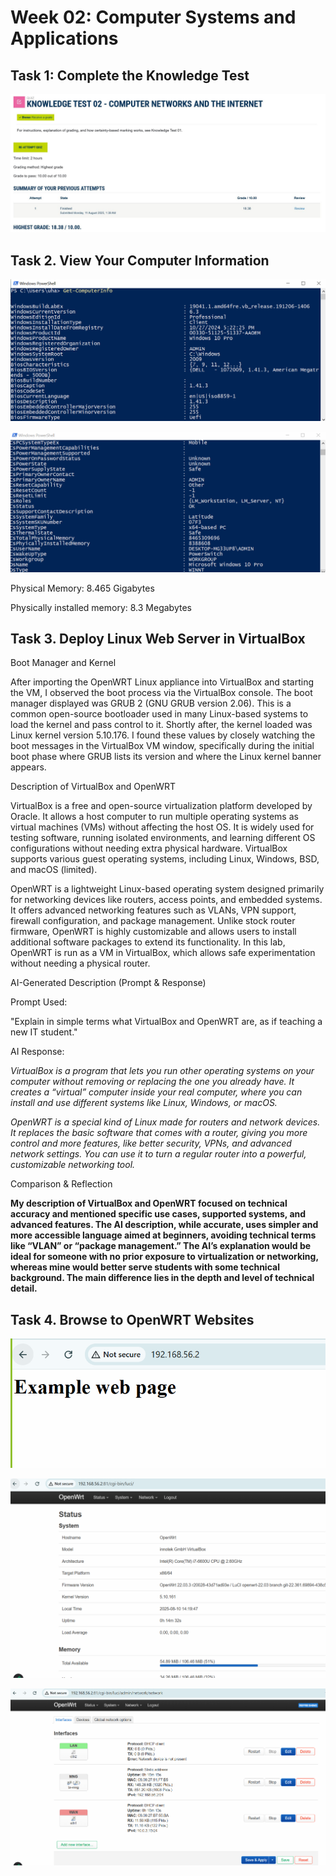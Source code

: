 # Week 02: Computer Systems and Applications

## Task 1: Complete the Knowledge Test 

![Test Week 02 ](./images/Week2_knowledgetest.JPG)

## Task 2. View Your Computer Information 

![ComputerInfo](./images/week2task2-computerinfo.PNG)

![ComputerInfo](./images/week2task2-computerinfo2.PNG)

Physical Memory: 8.465 Gigabytes

Physically installed memory: 8.3 Megabytes

## Task 3. Deploy Linux Web Server in VirtualBox

Boot Manager and Kernel

After importing the OpenWRT Linux appliance into VirtualBox and starting the VM, I observed the boot process via the VirtualBox console. The boot manager displayed was GRUB 2 (GNU GRUB version 2.06). This is a common open-source bootloader used in many Linux-based systems to load the kernel and pass control to it. Shortly after, the kernel loaded was Linux kernel version 5.10.176. I found these values by closely watching the boot messages in the VirtualBox VM window, specifically during the initial boot phase where GRUB lists its version and where the Linux kernel banner appears.

Description of VirtualBox and OpenWRT

VirtualBox is a free and open-source virtualization platform developed by Oracle. It allows a host computer to run multiple operating systems as virtual machines (VMs) without affecting the host OS. It is widely used for testing software, running isolated environments, and learning different OS configurations without needing extra physical hardware. VirtualBox supports various guest operating systems, including Linux, Windows, BSD, and macOS (limited).

OpenWRT is a lightweight Linux-based operating system designed primarily for networking devices like routers, access points, and embedded systems. It offers advanced networking features such as VLANs, VPN support, firewall configuration, and package management. Unlike stock router firmware, OpenWRT is highly customizable and allows users to install additional software packages to extend its functionality. In this lab, OpenWRT is run as a VM in VirtualBox, which allows safe experimentation without needing a physical router.

AI-Generated Description (Prompt & Response)

Prompt Used:

"Explain in simple terms what VirtualBox and OpenWRT are, as if teaching a new IT student."

AI Response:

_VirtualBox is a program that lets you run other operating systems on your computer without removing or replacing the one you already have. It creates a “virtual” computer inside your real computer, where you can install and use different systems like Linux, Windows, or macOS._

_OpenWRT is a special kind of Linux made for routers and network devices. It replaces the basic software that comes with a router, giving you more control and more features, like better security, VPNs, and advanced network settings. You can use it to turn a regular router into a powerful, customizable networking tool._

Comparison & Reflection

__My description of VirtualBox and OpenWRT focused on technical accuracy and mentioned specific use cases, supported systems, and advanced features. The AI description, while accurate, uses simpler and more accessible language aimed at beginners, avoiding technical terms like “VLAN” or “package management.” The AI’s explanation would be ideal for someone with no prior exposure to virtualization or networking, whereas mine would better serve students with some technical background. The main difference lies in the depth and level of technical detail.__

## Task 4. Browse to OpenWRT Websites


![Open WRT](./images/Week2task4-openwrt.PNG)

![Open WRT](./images/Week2task4-management.PNG)

![Open WRT](./images/Week2task4-network.PNG)
